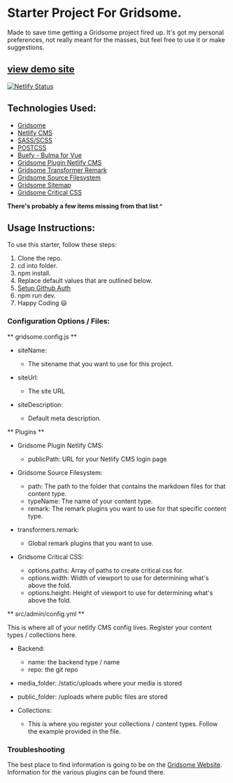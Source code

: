 # Starter Project For Gridsome.

Made to save time getting a Gridsome project fired up. It's got my personal preferences, not really meant for the masses, but feel free to use it or make suggestions.

## [view demo site](https://gridsome-starter-handy.netlify.app/)
[![Netlify Status](https://api.netlify.com/api/v1/badges/846a60a9-34f9-4a4f-ae4f-7c6c2f4eec42/deploy-status)](https://app.netlify.com/sites/flamboyant-knuth-3f5861/deploys)


## Technologies Used:

- [Gridsome](https://gridsome.org/)
- [Netlify CMS](https://www.netlifycms.org/)
- [SASS/SCSS](https://sass-lang.com/)
- [POSTCSS](https://www.postcss.parts/)
- [Buefy - Bulma for Vue](https://buefy.org/)
- [Gridsome Plugin Netlify CMS](https://gridsome.org/plugins/gridsome-plugin-netlify-cms)
- [Gridsome Transformer Remark](https://gridsome.org/plugins/@gridsome/transformer-remark)
- [Gridsome Source Filesystem](https://gridsome.org/plugins/@gridsome/source-filesystem)
- [Gridsome Sitemap](https://gridsome.org/plugins/@gridsome/plugin-sitemap)
- [Gridsome Critical CSS](https://gridsome.org/plugins/@gridsome/plugin-critical)

**There's probably a few items missing from that list ^**

## Usage Instructions:

To use this starter, follow these steps:

1. Clone the repo.
2. cd into folder.
3. npm install.
4. Replace default values that are outlined below.
5. [Setup Github Auth](https://gridsome.org/docs/guide-netlify-cms/#netlify-cms-authentication-with-github)
6. npm run dev.
7. Happy Coding 😃

### Configuration Options / Files:

** gridsome.config.js **

-   siteName:

    -   The sitename that you want to use for this project.

-   siteUrl:

    -   The site URL

-   siteDescription:

    -   Default meta description.

** Plugins **

-   Gridsome Plugin Netlify CMS:

    -   publicPath: URL for your Netlify CMS login page

-   Gridsome Source Filesystem:

    -   path: The path to the folder that contains the markdown files for that content type.
    -   typeName: The name of your content type.
    -   remark: The remark plugins you want to use for that specific content type.

-   transformers.remark:

    -   Global remark plugins that you want to use.

-   Gridsome Critical CSS:

    -   options.paths: Array of paths to create critical css for.
    -   options.width: Width of viewport to use for determining what's above the fold.
    -   options.height: Height of viewport to use for determining what's above the fold.

** src/admin/config.yml **

This is where all of your netlify CMS config lives. Register your content types / collections here.

-   Backend:

    -   name: the backend type / name
    -   repo: the git repo

-   media_folder: /static/uploads where your media is stored
-   public_folder: /uploads where public files are stored

-   Collections:
    -   This is where you register your collections / content types. Follow the example provided in the file.

### Troubleshooting

The best place to find information is going to be on the [Gridsome Website](https://gridsome.org/). Information for the various plugins can be found there.
